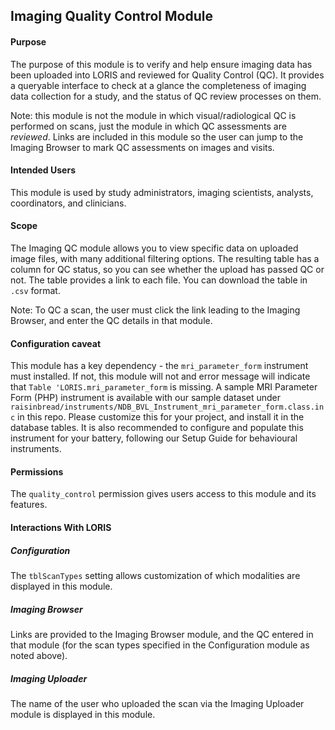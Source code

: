 ## Imaging Quality Control Module

#### Purpose
The purpose of this module is to verify and help ensure imaging data has been uploaded into LORIS and reviewed for Quality Control (QC). It provides a queryable interface to check at a glance the completeness of imaging data collection for a study, and the status of QC review processes on them.  

Note: this module is not the module in which visual/radiological QC is performed on scans, just the module in which QC assessments are *reviewed*. Links are included in this module so the user can jump to the Imaging Browser to mark QC assessments on images and visits.

#### Intended Users
This module is used by study administrators, imaging scientists, analysts, coordinators, and clinicians.

#### Scope
The Imaging QC module allows you to view specific data on uploaded image files, with many additional filtering options. The resulting table has a column for QC status, so you can see whether the upload has passed QC or not. The table provides a link to each file. You can download the table in `.csv` format. 

Note: To QC a scan, the user must click the link leading to the Imaging Browser, and enter the QC details in that module.

#### Configuration caveat 

This module has a key dependency - the `mri_parameter_form` instrument must installed. 
If not, this module will not and error message will indicate that `Table 'LORIS.mri_parameter_form` is missing. 
A sample MRI Parameter Form (PHP) instrument is available with our sample dataset under `raisinbread/instruments/NDB_BVL_Instrument_mri_parameter_form.class.inc` in this repo.  Please customize this for your project, and install it in the database tables. It is also recommended to configure and populate this instrument for your battery, following our Setup Guide for behavioural instruments. 

#### Permissions
The `quality_control` permission gives users access to this module and its features.

#### Interactions With LORIS

##### Configuration
The `tblScanTypes` setting allows customization of which modalities are displayed in this module.

##### Imaging Browser 
Links are provided to the Imaging Browser module, and the QC entered in that module (for the scan types specified in the Configuration module as noted above).

##### Imaging Uploader 
The name of the user who uploaded the scan via the Imaging Uploader module is displayed in this module.
